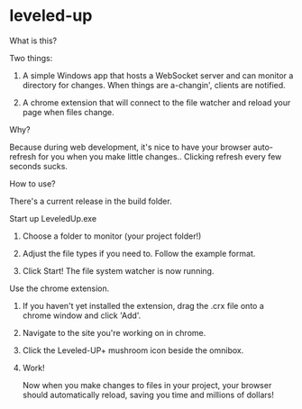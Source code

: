 leveled-up
==========

What is this?

Two things: 

1) A simple Windows app that hosts a WebSocket server and can monitor a directory for changes.
When things are a-changin', clients are notified.

2) A chrome extension that will connect to the file watcher and reload your page when files change.

Why?

Because during web development, it's nice to have your browser auto-refresh for you when you make little changes.. 
Clicking refresh every few seconds sucks.

How to use?

There's a current release in the build folder.  

Start up LeveledUp.exe

1. Choose a folder to monitor (your project folder!)

2. Adjust the file types if you need to. Follow the example format.

3. Click Start!  The file system watcher is now running.

Use the chrome extension.

1. If you haven't yet installed the extension, drag the .crx file onto a chrome window and click 'Add'.

2. Navigate to the site you're working on in chrome.

3. Click the Leveled-UP+ mushroom icon beside the omnibox.

3. Work!

   Now when you make changes to files in your project, your browser should automatically reload, saving you time
   and millions of dollars!
